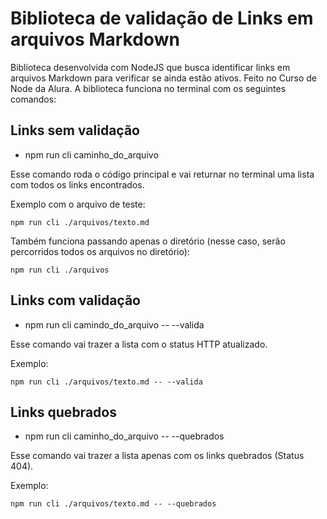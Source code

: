 # Biblioteca de validação de Links em arquivos Markdown
Biblioteca desenvolvida com NodeJS que busca identificar links em arquivos Markdown para verificar se ainda estão ativos. Feito no Curso de Node da Alura.
A biblioteca funciona no terminal com os seguintes comandos:

## Links sem validação
- npm run cli caminho_do_arquivo

Esse comando roda o código principal e vai returnar no terminal uma lista com todos os links encontrados.

Exemplo com o arquivo de teste:

`npm run cli ./arquivos/texto.md`

Também funciona passando apenas o diretório (nesse caso, serão percorridos todos os arquivos no diretório):

`npm run cli ./arquivos`

## Links com validação
- npm run cli camindo_do_arquivo -- --valida

Esse comando vai trazer a lista com o status HTTP atualizado.

Exemplo:

`npm run cli ./arquivos/texto.md -- --valida`

## Links quebrados
- npm run cli caminho_do_arquivo -- --quebrados

Esse comando vai trazer a lista apenas com os links quebrados (Status 404).

Exemplo:

`npm run cli ./arquivos/texto.md -- --quebrados`
